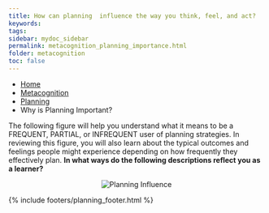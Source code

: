 ```yaml
---
title: How can planning  influence the way you think, feel, and act?
keywords: 
tags: 
sidebar: mydoc_sidebar
permalink: metacognition_planning_importance.html
folder: metacognition
toc: false
---
```


<ul class="breadcrumb">
    <li><a href="index.html">Home</a></li>
    <li><a href="metacognition.html">Metacognition</a></li>
    <li><a href="metacognition_planning.html">Planning</a></li>
    <li class="active">Why is Planning Important?</li>
</ul>

The following figure will help you understand what it means to be a FREQUENT, PARTIAL, or INFREQUENT user of planning strategies. In reviewing this figure, you will also learn about the typical outcomes and feelings people might experience depending on how frequently they effectively plan. **In what ways do the following descriptions reflect you as a learner?**

<center><img src='images/Planning-LEARN.PNG' alt='Planning Influence' /></center>

{% include footers/planning_footer.html %}


